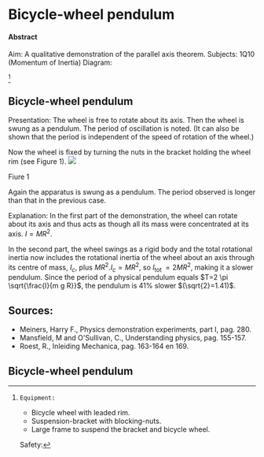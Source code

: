 # Bicycle-wheel pendulum 


#### Abstract

Aim: A qualitative demonstration of the parallel axis theorem. Subjects: 1Q10 (Momentum of Inertia) Diagram:


[^0]
## Bicycle-wheel pendulum

Presentation: The wheel is free to rotate about its axis. Then the wheel is swung as a pendulum. The period of oscillation is noted. (It can also be shown that the period is independent of the speed of rotation of the wheel.)

Now the wheel is fixed by turning the nuts in the bracket holding the wheel rim (see Figure 1).
![](https://cdn.mathpix.com/cropped/2024_06_24_80a51e4f4d05f7309fa6g-2.jpg?height=1196&width=880&top_left_y=564&top_left_x=701)

Fiure 1

Again the apparatus is swung as a pendulum. The period observed is longer than that in the previous case.

Explanation: In the first part of the demonstration, the wheel can rotate about its axis and thus acts as though all its mass were concentrated at its axis. $I=M R^{2}$.

In the second part, the wheel swings as a rigid body and the total rotational inertia now includes the rotational inertia of the wheel about an axis through its centre of mass, $I_{c}$, plus $M R^{2} . I_{c}=M R^{2}$, so $I_{\text {tot }}=2 M R^{2}$, making it a slower pendulum. Since the period of a physical pendulum equals $T=2 \pi \sqrt{\frac{I}{m g R}}$, the pendulum is $41 \%$ slower $(\sqrt{2}=1.41)$.

## Sources:

- Meiners, Harry F., Physics demonstration experiments, part I, pag. 280.
- Mansfield, M and O'Sullivan, C., Understanding physics, pag. 155-157.
- Roest, R., Inleiding Mechanica, pag. 163-164 en 169.


## Bicycle-wheel pendulum


[^0]:    Equipment:

    - Bicycle wheel with leaded rim.
    - Suspension-bracket with blocking-nuts.
    - Large frame to suspend the bracket and bicycle wheel.

    Safety:


